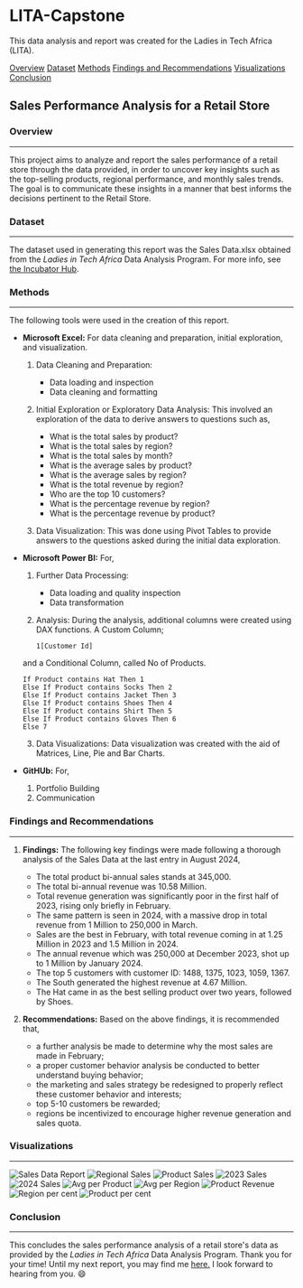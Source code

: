 # LITA-Capstone
This data analysis and report was created for the Ladies in Tech Africa (LITA).

[Overview](#overview)
[Dataset](#dataset)
[Methods](#methods)
[Findings and Recommendations](#findings-and-recommendations)
[Visualizations](#visualizations)
[Conclusion](#conclusion)

## Sales Performance Analysis for a Retail Store

### Overview
---
This project aims to analyze and report the sales performance of a retail store through the data provided, in order to uncover key insights such as the top-selling products, regional 
performance, and monthly sales trends. The goal is to communicate these insights in a manner that best informs the decisions pertinent to the Retail Store.


### Dataset
---
The dataset used in generating this report was the Sales Data.xlsx obtained from the _Ladies in Tech Africa_ Data Analysis Program. For more info, see [the Incubator Hub](http://www.theincubatorng.org/).


### Methods
---
The following tools were used in the creation of this report.
- **Microsoft Excel:** For data cleaning and preparation, initial exploration, and visualization.
  1. Data Cleaning and Preparation:
     - Data loading and inspection
     - Data cleaning and formatting

  2. Initial Exploration or Exploratory Data Analysis:
     This involved an exploration of the data to derive answers to questions such as,
     - What is the total sales by product?
     - What is the total sales by region?
     - What is the total sales by month?
     - What is the average sales by product?
     - What is the average sales by region?
     - What is the total revenue by region?
     - Who are the top 10 customers?
     - What is the percentage revenue by region?
     - What is the percentage revenue by product?

  3. Data Visualization: This was done using Pivot Tables to provide answers to the questions asked during the initial data exploration. 

       
- **Microsoft Power BI:** For,
  1. Further Data Processing:
     - Data loading and quality inspection
     - Data transformation

  2. Analysis:
    During the analysis, additional columns were created using DAX functions. A Custom Column;
    
     ```DAX
     1[Customer Id]
     ```

  and a Conditional Column, called No of Products.

    ```DAX
    If Product contains Hat Then 1
    Else If Product contains Socks Then 2
    Else If Product contains Jacket Then 3
    Else If Product contains Shoes Then 4
    Else If Product contains Shirt Then 5
    Else If Product contains Gloves Then 6
    Else 7
    ```
   
  3. Data Visualizations: Data visualization was created with the aid of Matrices, Line, Pie and Bar Charts.

   
- **GitHUb:** For,
  1. Portfolio Building
  2. Communication


### Findings and Recommendations
---
1. **Findings:** The following key findings were made following a thorough analysis of the Sales Data at the last entry in August 2024, 
   - The total product bi-annual sales stands at 345,000.
   - The total bi-annual revenue was 10.58 Million.
   - Total revenue generation was significantly poor in the first half of 2023, rising only briefly in February.
   - The same pattern is seen in 2024, with a massive drop in total revenue from 1 Million to 250,000 in March.
   - Sales are the best in February, with total revenue coming in at 1.25 Million in 2023 and 1.5 Million in 2024.
   - The annual revenue which was 250,000 at December 2023, shot up to 1 Million by January 2024.
   - The top 5 customers with customer ID: 1488, 1375, 1023, 1059, 1367.
   - The South generated the highest revenue at 4.67 Million.
   - The Hat came in as the best selling product over two years, followed by Shoes.

2. **Recommendations:** Based on the above findings, it is recommended that,
   - a further analysis be made to determine why the most sales are made in February;
   - a proper customer behavior analysis be conducted to better understand buying behavior;
   - the marketing and sales strategy be redesigned to properly reflect these customer behavior and interests;
   - top 5-10 customers be rewarded;
   - regions be incentivized to encourage higher revenue generation and sales quota.


### Visualizations
---
  ![Sales Data Report](https://github.com/kayeneii/LITA-Capstone/blob/main/Sales-Data-Viz.png)
      ![Regional Sales](https://github.com/kayeneii/LITA-Capstone/blob/main/sales_tr%20per%20region.png)
      ![Product Sales](https://github.com/kayeneii/LITA-Capstone/blob/main/sales_total%20product.png)
      ![2023 Sales](https://github.com/kayeneii/LITA-Capstone/blob/main/sales_2023.png)
      ![2024 Sales](https://github.com/kayeneii/LITA-Capstone/blob/main/sales_2024.png)
      ![Avg per Product](https://github.com/kayeneii/LITA-Capstone/blob/main/sales_avg%20per%20product.png)
      ![Avg per Region](https://github.com/kayeneii/LITA-Capstone/blob/main/sales_avg%20per%20region.png)
      ![Product Revenue](https://github.com/kayeneii/LITA-Capstone/blob/main/sales_tr%20per%20product.png)
      ![Region per cent](https://github.com/kayeneii/LITA-Capstone/blob/main/sales_region%20per%20cent.png)
      ![Product per cent](https://github.com/kayeneii/LITA-Capstone/blob/main/sales_product%20per%20cent.png)


### Conclusion
---
This concludes the sales performance analysis of a retail store's data as provided by the _Ladies in Tech Africa_ Data Analysis Program. Thank you for your time!
Until my next report, you may find me [here.](https://www.linkedin.com/in/kayeneii/) I look forward to hearing from you. 😄
